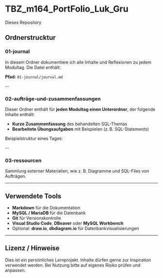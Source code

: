 # TBZ_m164_PortFolio_Luk_Gru

Dieses Repository 

## Ordnerstrucktur

### 01-journal

In diesem Ordner dokumentiere ich alle Inhalte und Reflexionen zu jedem Modultag. Die Datei enthält:

**Pfad:** `01-journal/journal.md`

--

### 02-aufträge-und-zusammenfassungen

Dieser Ordner enthält für **jeden Modultag einen Unterordner**, der folgende Inhalte enthält:

- **Kurze Zusammenfassung** des behandelten SQL-Themas
- **Bearbeitete Übungsaufgaben** mit Beispielen (z. B. SQL-Statements)

Beispielstruktur eines Tages:

--

### 03-ressourcen

Sammlung externer Materialien, wie z. B. Diagramme und SQL-Files von Aufträgen.

---

## Verwendete Tools

- **Markdown** für die Dokumentation
- **MySQL / MariaDB** für die Datenbank
- **Git** für Versionskontrolle
- **Visual Studio Code**, **DBeaver** oder **MySQL Workbench**
- Optional: **draw.io**, **dbdiagram.io** für Datenbankvisualisierungen

---

## Lizenz / Hinweise

Dies ist ein persönliches Lernprojekt. Inhalte dürfen gerne zur Inspiration verwendet werden. Bei Nutzung bitte auf eigenes Risiko prüfen und anpassen.
